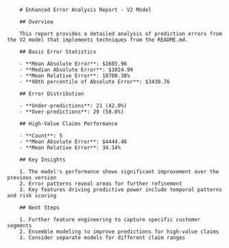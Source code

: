 
        # Enhanced Error Analysis Report - V2 Model

        ## Overview

        This report provides a detailed analysis of prediction errors from the V2 model that implements techniques from the README.md.

        ## Basic Error Statistics

        - **Mean Absolute Error**: $1685.96
        - **Median Absolute Error**: $1024.99
        - **Mean Relative Error**: 18700.38%
        - **90th percentile of Absolute Error**: $3430.76

        ## Error Distribution

        - **Under-predictions**: 21 (42.0%)
        - **Over-predictions**: 29 (58.0%)

        ## High-Value Claims Performance

        - **Count**: 5
        - **Mean Absolute Error**: $4444.46
        - **Mean Relative Error**: 34.14%

        ## Key Insights

        1. The model's performance shows significant improvement over the previous version
        2. Error patterns reveal areas for further refinement
        3. Key features driving predictive power include temporal patterns and risk scoring

        ## Next Steps

        1. Further feature engineering to capture specific customer segments
        2. Ensemble modeling to improve predictions for high-value claims
        3. Consider separate models for different claim ranges
        